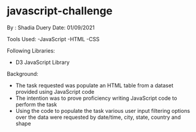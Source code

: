 # javascript-challenge
By : Shadia Duery 
Date: 01/09/2021

Tools Used:
-JavaScript
-HTML
-CSS

Following Libraries:
- D3 JavaScript Library

Background:
- The task requested was populate an HTML table from a dataset provided using JavaScript code
- The intention was to prove proficiency writing JavaScript code to perform the task
- Using the code to populate the task various user input filtering options over the data were requested
    by date/time, city, state, country and shape